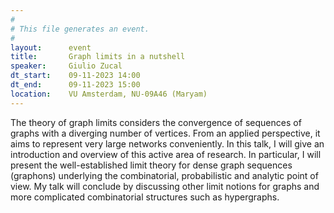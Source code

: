 ```yaml
---
#
# This file generates an event.
#
layout:      event
title:       Graph limits in a nutshell
speaker:     Giulio Zucal
dt_start:    09-11-2023 14:00
dt_end:      09-11-2023 15:00
location:    VU Amsterdam, NU-09A46 (Maryam)
---
```


The theory of graph limits considers the convergence of sequences of graphs with a diverging number of vertices. From an applied perspective, it aims to represent very large networks conveniently. In this talk, I will give an introduction and overview of this active area of research. In particular, I will present the well-established limit theory for dense graph sequences (graphons) underlying the combinatorial, probabilistic and analytic point of view. My talk will conclude by discussing other limit notions for graphs and more complicated combinatorial structures such as hypergraphs.
